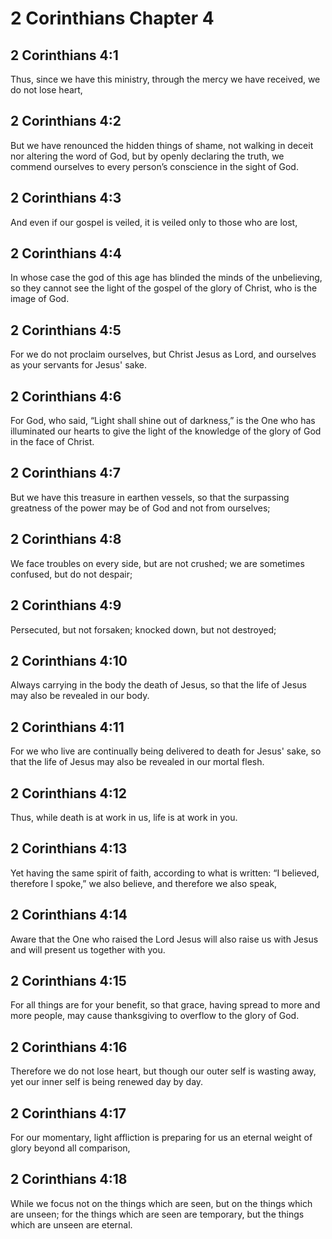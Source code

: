 # 2 Corinthians Chapter 4

## 2 Corinthians 4:1

Thus, since we have this ministry, through the mercy we have received, we do not lose heart,

## 2 Corinthians 4:2

But we have renounced the hidden things of shame, not walking in deceit nor altering the word of God, but by openly declaring the truth, we commend ourselves to every person’s conscience in the sight of God.

## 2 Corinthians 4:3

And even if our gospel is veiled, it is veiled only to those who are lost,

## 2 Corinthians 4:4

In whose case the god of this age has blinded the minds of the unbelieving, so they cannot see the light of the gospel of the glory of Christ, who is the image of God.

## 2 Corinthians 4:5

For we do not proclaim ourselves, but Christ Jesus as Lord, and ourselves as your servants for Jesus' sake.

## 2 Corinthians 4:6

For God, who said, “Light shall shine out of darkness,” is the One who has illuminated our hearts to give the light of the knowledge of the glory of God in the face of Christ.

## 2 Corinthians 4:7

But we have this treasure in earthen vessels, so that the surpassing greatness of the power may be of God and not from ourselves;

## 2 Corinthians 4:8

We face troubles on every side, but are not crushed; we are sometimes confused, but do not despair;

## 2 Corinthians 4:9

Persecuted, but not forsaken; knocked down, but not destroyed;

## 2 Corinthians 4:10

Always carrying in the body the death of Jesus, so that the life of Jesus may also be revealed in our body.

## 2 Corinthians 4:11

For we who live are continually being delivered to death for Jesus' sake, so that the life of Jesus may also be revealed in our mortal flesh.

## 2 Corinthians 4:12

Thus, while death is at work in us, life is at work in you.

## 2 Corinthians 4:13

Yet having the same spirit of faith, according to what is written: “I believed, therefore I spoke,” we also believe, and therefore we also speak,

## 2 Corinthians 4:14

Aware that the One who raised the Lord Jesus will also raise us with Jesus and will present us together with you.

## 2 Corinthians 4:15

For all things are for your benefit, so that grace, having spread to more and more people, may cause thanksgiving to overflow to the glory of God.

## 2 Corinthians 4:16

Therefore we do not lose heart, but though our outer self is wasting away, yet our inner self is being renewed day by day.

## 2 Corinthians 4:17

For our momentary, light affliction is preparing for us an eternal weight of glory beyond all comparison,

## 2 Corinthians 4:18

While we focus not on the things which are seen, but on the things which are unseen; for the things which are seen are temporary, but the things which are unseen are eternal.
